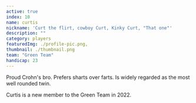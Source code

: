 ```yaml
---
active: true
index: 10
name: curtis
nickname: 'Curt the flirt, cowboy Curt, Kinky Curt, "That one"'
description: ""
category: players
featuredImg: ./profile-pic.png,
thumbnail: ./thumbnail.png
team: "Green Team"
handicap: 23
---
```


Proud Crohn's bro. Prefers sharts over farts. Is widely regarded as the most well rounded twin.

Curtis is a new member to the Green Team in 2022.
